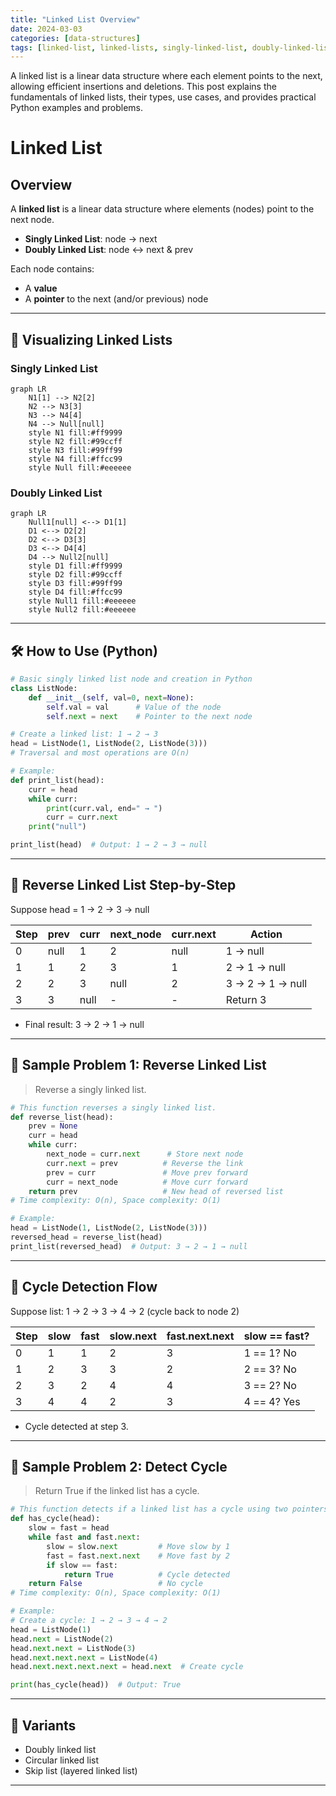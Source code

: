 ```yaml
---
title: "Linked List Overview"
date: 2024-03-03
categories: [data-structures]
tags: [linked-list, linked-lists, singly-linked-list, doubly-linked-list, circular-linked-list, skip-list, data-structures, algorithms, python, coding-interview, leetcode, tutorial, guide, programming, pointers, reversal, cycle-detection, problem-solving, big-o, time-complexity, memory-management]
---
```


A linked list is a linear data structure where each element points to the next, allowing efficient insertions and deletions. This post explains the fundamentals of linked lists, their types, use cases, and provides practical Python examples and problems.

# Linked List

## Overview

A **linked list** is a linear data structure where elements (nodes) point to the next node.

- **Singly Linked List**: node → next
- **Doubly Linked List**: node ↔ next & prev

Each node contains:

- A **value**
- A **pointer** to the next (and/or previous) node

---

## 🧩 Visualizing Linked Lists

### Singly Linked List

```mermaid
graph LR
    N1[1] --> N2[2]
    N2 --> N3[3]
    N3 --> N4[4]
    N4 --> Null[null]
    style N1 fill:#ff9999
    style N2 fill:#99ccff
    style N3 fill:#99ff99
    style N4 fill:#ffcc99
    style Null fill:#eeeeee
```

### Doubly Linked List

```mermaid
graph LR
    Null1[null] <--> D1[1]
    D1 <--> D2[2]
    D2 <--> D3[3]
    D3 <--> D4[4]
    D4 --> Null2[null]
    style D1 fill:#ff9999
    style D2 fill:#99ccff
    style D3 fill:#99ff99
    style D4 fill:#ffcc99
    style Null1 fill:#eeeeee
    style Null2 fill:#eeeeee
```

---

## 🛠️ How to Use (Python)

```python
# Basic singly linked list node and creation in Python
class ListNode:
    def __init__(self, val=0, next=None):
        self.val = val      # Value of the node
        self.next = next    # Pointer to the next node

# Create a linked list: 1 → 2 → 3
head = ListNode(1, ListNode(2, ListNode(3)))
# Traversal and most operations are O(n)

# Example:
def print_list(head):
    curr = head
    while curr:
        print(curr.val, end=" → ")
        curr = curr.next
    print("null")

print_list(head)  # Output: 1 → 2 → 3 → null
```

---

## 🧩 Reverse Linked List Step-by-Step

Suppose head = 1 → 2 → 3 → null

| Step | prev | curr | next_node | curr.next | Action |
|------|------|------|-----------|-----------|--------|
| 0    | null | 1    | 2         | null      | 1 → null |
| 1    | 1    | 2    | 3         | 1         | 2 → 1 → null |
| 2    | 2    | 3    | null      | 2         | 3 → 2 → 1 → null |
| 3    | 3    | null | -         | -         | Return 3 |

- Final result: 3 → 2 → 1 → null

---

## 📘 Sample Problem 1: Reverse Linked List

> Reverse a singly linked list.

```python
# This function reverses a singly linked list.
def reverse_list(head):
    prev = None
    curr = head
    while curr:
        next_node = curr.next      # Store next node
        curr.next = prev          # Reverse the link
        prev = curr               # Move prev forward
        curr = next_node          # Move curr forward
    return prev                   # New head of reversed list
# Time complexity: O(n), Space complexity: O(1)

# Example:
head = ListNode(1, ListNode(2, ListNode(3)))
reversed_head = reverse_list(head)
print_list(reversed_head)  # Output: 3 → 2 → 1 → null
```

---

## 🧩 Cycle Detection Flow

Suppose list: 1 → 2 → 3 → 4 → 2 (cycle back to node 2)

| Step | slow | fast | slow.next | fast.next.next | slow == fast? |
|------|------|------|-----------|----------------|---------------|
| 0    | 1    | 1    | 2         | 3              | 1 == 1? No   |
| 1    | 2    | 3    | 3         | 2              | 2 == 3? No   |
| 2    | 3    | 2    | 4         | 4              | 3 == 2? No   |
| 3    | 4    | 4    | 2         | 3              | 4 == 4? Yes  |

- Cycle detected at step 3.

---

## 📘 Sample Problem 2: Detect Cycle

> Return True if the linked list has a cycle.

```python
# This function detects if a linked list has a cycle using two pointers.
def has_cycle(head):
    slow = fast = head
    while fast and fast.next:
        slow = slow.next         # Move slow by 1
        fast = fast.next.next    # Move fast by 2
        if slow == fast:
            return True          # Cycle detected
    return False                 # No cycle
# Time complexity: O(n), Space complexity: O(1)

# Example:
# Create a cycle: 1 → 2 → 3 → 4 → 2
head = ListNode(1)
head.next = ListNode(2)
head.next.next = ListNode(3)
head.next.next.next = ListNode(4)
head.next.next.next.next = head.next  # Create cycle

print(has_cycle(head))  # Output: True
```

---

## 🔁 Variants

- Doubly linked list
- Circular linked list
- Skip list (layered linked list)

---

